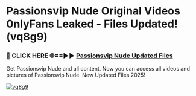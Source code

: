 # Passionsvip Nude Original Videos 0nlyFans Leaked - Files Updated! (vq8g9)

<h3>🔴 CLICK HERE 🌐==►► <a href="https://tinyurl.com/4mcuefdz" rel="nofollow">Passionsvip Nude Updated Files</a></h3>

Get Passionsvip Nude and all content. Now you can access all videos and pictures of Passionsvip Nude. New Updated Files 2025!

[![vq8g9](https://i.imgur.com/StAQSOY.gif)](https://tinyurl.com/4mcuefdz)

